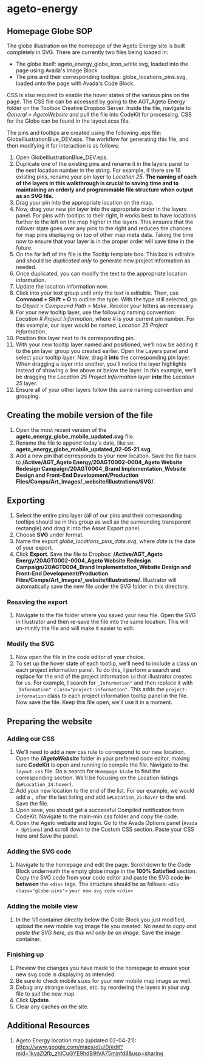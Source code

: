# ageto-energy
## Homepage Globe SOP
The globe illustration on the homepage of the Ageto Energy site is built completely in SVG. There are currently two files being loaded in:
* The globe itself: ageto_energy_globe_icon_white.svg, loaded into the page using Avada's Image Block
* The pins and their corresponding tooltips: globe_locations_pins.svg, loaded onto the page with Avada's Code Block. 

CSS is also required to enable the hover states of the various pins on the page. The CSS file can be accessed by going to the AGT_Ageto Energy folder on the Toolbox Creative Dropbox Server. Inside the file, navigate to _General_ > _AgetoWebsite_ and pull the file into CodeKit for processing. CSS for the Globe can be found in the layout.scss file.

The pins and tooltips are created using the following .eps file: GlobeIllustrationBlue_DEV.eps. The workflow for generating this file, and then modifying it for interaction is as follows:
1. Open GlobeIllustrationBlue_DEV.eps.
1. Duplicate one of the existing pins and rename it in the layers panel to the next location number in the string. For example, if there are 16 existing pins, rename your pin layer to _Location 25_. **The naming of each of the layers in this walkthrough is crucial to saving time and to maintaining an orderly and programmable file structure when output as an SVG file.**
1. Drag your pin into the appropriate location on the map.
1. Now, drag your new pin layer into the appropriate order in the layers panel. For pins with tooltips to their right, it works best to have locations further to the left on the map higher in the layers. This ensures that the rollover state goes over any pins to the right and reduces the chances for map pins displaying on top of other map meta data. Taking the time now to ensure that your layer is in the proper order will save time in the future.
1. On the far left of the file is the Tooltip template box. This box is editable and should be _duplicated only_ to generate new project information as needed.
1. Once duplicated, you can modify the text to the appropriate location information. 
1. Update the location information now.
1. Click into your text group until only the text is editable. Then, use **Command + Shift + O** to outline the type. With the type still selected, go to _Object > Compound Path > Make_. Recolor your letters as necessary. 
1. For your new tooltip layer, use the following naming convention: _Location # Project Information_, where _#_ is your current pin number. For this example, our layer would be named, _Location 25 Project Information_.
1. Position this layer next to its corresponding pin.
1. With your new tooltip layer named and positioned, we'll now be adding it to the pin layer group you created earlier. Open the Layers panel and select your tooltip layer. Now, drag it **into** the corresponding pin layer. When dragging a layer into another, you'll notice the layer highlights instead of showing a line above or below the layer. In this example, we'll be dragging the _Location 25 Project Information_ layer **into** the _Location 25_ layer.
1. Ensure all of your other layers follow this same naming convention and grouping.

## Creating the mobile version of the file
1. Open the most recent version of the **ageto_energy_globe_mobile_updated.svg** file. 
1. Rename the file to append today's date, like so: **ageto_energy_globe_mobile_updated_02-05-21.svg**.
1. Add a new pin that corresponds to your new location. Save the file back to **/Active/AGT_Ageto Energy/20AGT0002-0004_Ageto Website Redesign Campaign/20AGT0004_Brand Implementation_Website Design and Front-End Development/Production Files/Comps/Art_Images/_website/illustrations/SVG/**. 

## Exporting
1. Select the entire pins layer (all of our pins and their corresponding tooltips should be in this group as well as the surrounding transparent rectangle) and drag it into the Asset Export panel.
1. Choose **SVG** under format.
1. Name the export _globe_locations_pins_date.svg_, where _date_ is the date of your export.
1. Click **Export**. Save the file to Dropbox: **/Active/AGT_Ageto Energy/20AGT0002-0004_Ageto Website Redesign Campaign/20AGT0004_Brand Implementation_Website Design and Front-End Development/Production Files/Comps/Art_Images/_website/illustrations/**. Illustrator will automatically save the new file under the SVG folder in this directory. 

### Resaving the export
1. Navigate to the file folder where you saved your new file. Open the SVG in Illustrator and then re-save the file into the same location. This will un-minify the file and will make it easier to edit. 

### Modify the SVG
1. Now open the file in the code editor of your choice.
1. To set up the hover state of each tootlip, we'll need to include a class on each project information panel. To do this, I perform a search and replace for the end of the project information `id` that illustrator creates for us. For example, I search for `_Information"` and then replace it with `_Information" class="project-information"`. This adds the `project-information` class to each project information tooltip panel in the file. Now save the file. Keep this file open, we'll use it in a moment.


## Preparing the website
### Adding our CSS
1. We'll need to add a new css rule to correspond to our new location. Open the **/_AgetoWebsite_** folder in your preferred code editor, making sure **CodeKit** is open and running to compile the file. Navigate to the `layout.css` file. Do a search for `Homepage Globe` to find the corresponding section. We'll be focusing on the Location listings (`&#Location_24:hover`). 
1. Add your new location to the end of the list. For our example, we would add a `,` after the last listing and add `&#Location_25:hover` to the end. Save the file. 
1. Upon save, you should get a successful Compiled notification from CodeKit. Navigate to the main-min.css folder and copy the code. 
1. Open the Ageto website and login. Go to the Avada Options panel (`Avada > Options`) and scroll down to the Custom CSS section. Paste your CSS here and Save the panel. 
### Adding the SVG code
1. Navigate to the homepage and edit the page. Scroll down to the Code Block underneath the empty globe image in the **100% Satisfied** section. Copy the SVG code from your code editor and paste the SVG code **in-between** the `<div>` tags. The structure should be as follows:
`<div class="globe-pins">`
`your new svg code`
`</div>`
### Adding the mobile view
1. In the 1/1 container directly below the Code Block you just modified, upload the new mobile svg image file you created. *No need to copy and paste the SVG here, as this will only be an image*. Save the image container.

### Finishing up
1. Preview the changes you have made to the homepage to ensure your new svg code is displaying as intended. 
1. Be sure to check mobile sizes for your new mobile map image as well. 
1. Debug any strange overlaps, etc. by reordering the layers in your svg file to suit the new map. 
1. Click **Update**. 
1. Clear any caches on the site. 

## Additional Resources
1. Ageto Energy location map (updated 02-04-21): https://www.google.com/maps/d/u/0/edit?mid=1kyaZQfb_zhICuGYE9hdB9tVA75mjnfd8&usp=sharing
